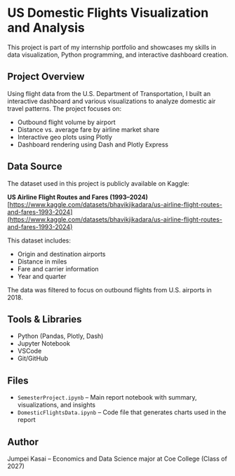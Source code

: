 # US Domestic Flights Visualization and Analysis 

This project is part of my internship portfolio and showcases my skills in data visualization, Python programming, and interactive dashboard creation.

## Project Overview

Using flight data from the U.S. Department of Transportation, I built an interactive dashboard and various visualizations to analyze domestic air travel patterns. The project focuses on:

- Outbound flight volume by airport
- Distance vs. average fare by airline market share
- Interactive geo plots using Plotly
- Dashboard rendering using Dash and Plotly Express

## Data Source

The dataset used in this project is publicly available on Kaggle:

**US Airline Flight Routes and Fares (1993–2024)**  
[https://www.kaggle.com/datasets/bhavikjikadara/us-airline-flight-routes-and-fares-1993-2024](https://www.kaggle.com/datasets/bhavikjikadara/us-airline-flight-routes-and-fares-1993-2024)

This dataset includes:
- Origin and destination airports
- Distance in miles
- Fare and carrier information
- Year and quarter

The data was filtered to focus on outbound flights from U.S. airports in 2018.

## Tools & Libraries

- Python (Pandas, Plotly, Dash)
- Jupyter Notebook
- VSCode
- Git/GitHub

## Files

- `SemesterProject.ipynb` – Main report notebook with summary, visualizations, and insights
- `DomesticFlightsData.ipynb` – Code file that generates charts used in the report

## Author  
Jumpei Kasai – Economics and Data Science major at Coe College (Class of 2027)


